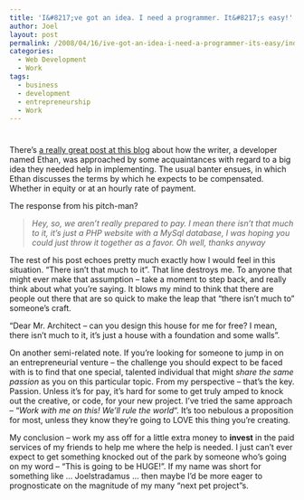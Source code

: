 ```yaml
---
title: 'I&#8217;ve got an idea. I need a programmer. It&#8217;s easy!'
author: Joel
layout: post
permalink: /2008/04/16/ive-got-an-idea-i-need-a-programmer-its-easy/index.html
categories:
  - Web Development
  - Work
tags:
  - business
  - development
  - entrepreneurship
  - Work
---
```

# 

There’s [a really great post at this blog][1] about how the writer, a developer named Ethan, was approached by some acquaintances with regard to a big idea they needed help in implementing. The usual banter ensues, in which Ethan discusses the terms by which he expects to be compensated. Whether in equity or at an hourly rate of payment.

 [1]: https://codeclimber.blogspot.com/2008/04/all-i-need-is-programmer.html

The response from his pitch-man?

> *Hey, so, we aren’t really prepared to pay. I mean there isn’t that much to it, it’s just a PHP website with a MySql database, I was hoping you could just throw it together as a favor. Oh well, thanks anyway*

The rest of his post echoes pretty much exactly how I would feel in this situation. “There isn’t that much to it”. That line destroys me. To anyone that might ever make that assumption – take a moment to step back, and really think about what you’re saying. It blows my mind to think that there are people out there that are so quick to make the leap that “there isn’t much to” someone’s craft.

“Dear Mr. Architect – can you design this house for me for free? I mean, there isn’t much to it, it’s just a house with a foundation and some walls”.

On another semi-related note. If you’re looking for someone to jump in on an entrepreneurial venture – the challenge you should expect to be faced with is to find that one special, talented individual that might *share the same passion* as you on this particular topic. From my perspective – that’s the key. Passion. Unless it’s for pay, it’s hard for some to get truly amped to knock out the creative, or code, for your new project. I’ve tried the same approach – “*Work with me on this! We’ll rule the world*“. It’s too nebulous a proposition for most, unless they know they’re going to LOVE this thing you’re creating.

My conclusion – work my ass off for a little extra money to **invest** in the paid services of my friends to help me where the help is needed. I just can’t ever expect to get something knocked out of the park by someone who’s going on my word – “This is going to be HUGE!”. If my name was short for something like … Joelstradamus … then maybe I’d be more eager to prognosticate on the magnitude of my many “next pet project”s.
